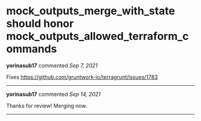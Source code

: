 # mock_outputs_merge_with_state should honor mock_outputs_allowed_terraform_commands

**yorinasub17** commented *Sep 7, 2021*



Fixes https://github.com/gruntwork-io/terragrunt/issues/1783
<br />
***


**yorinasub17** commented *Sep 14, 2021*

Thanks for review! Merging now.
***

